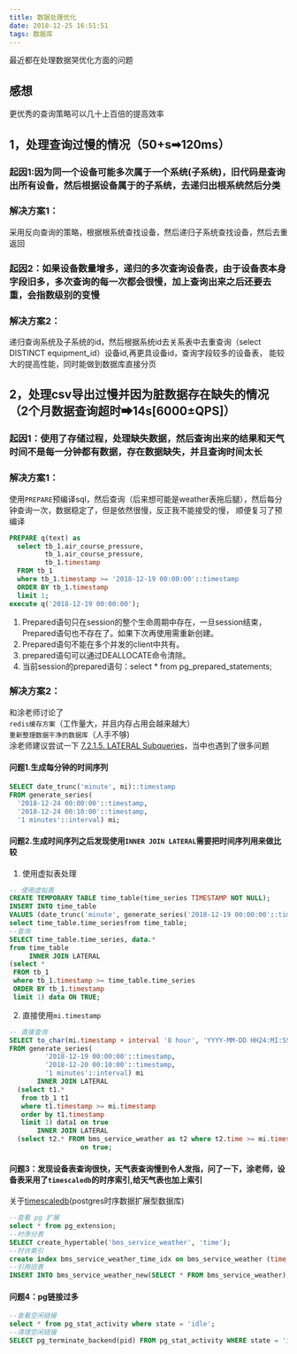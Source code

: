 ```yaml
---
title: 数据处理优化
date: 2018-12-25 16:51:51
tags: 数据库
---
```


最近都在处理数据哭优化方面的问题
## 感想
更优秀的查询策略可以几十上百倍的提高效率
## 1，处理查询过慢的情况（50+s➡120ms）
### 起因1:因为同一个设备可能多次属于一个系统(子系统)，旧代码是查询出所有设备，然后根据设备属于的子系统，去递归出根系统然后分类
### 解决方案1：
采用反向查询的策略，根据根系统查找设备，然后递归子系统查找设备，然后去重返回
### 起因2：如果设备数量增多，递归的多次查询设备表，由于设备表本身字段旧多，多次查询的每一次都会很慢，加上查询出来之后还要去重，会指数级别的变慢
### 解决方案2：
递归查询系统及子系统的id，然后根据系统id去关系表中去重查询（select DISTINCT equipment_id）设备id,再更具设备id，查询字段较多的设备表，
能较大的提高性能，同时能做到数据库直接分页
## 2，处理csv导出过慢并因为脏数据存在缺失的情况（2个月数据查询超时➡14s[6000±QPS]）  
### 起因1：使用了存储过程，处理缺失数据，然后查询出来的结果和天气时间不是每一分钟都有数据，存在数据缺失，并且查询时间太长
### 解决方案1：
使用`PREPARE`预编译sql，然后查询（后来想可能是weather表拖后腿），然后每分钟查询一次，数据稳定了，但是依然很慢，反正我不能接受的慢，
顺便复习了预编译
```sql
PREPARE q(text) as
  select tb_1.air_course_pressure,
         tb_1.air_course_pressure,
         tb_1.timestamp
  FROM tb_1
  where tb_1.timestamp >= '2018-12-19 00:00:00'::timestamp
  ORDER BY tb_1.timestamp
  limit 1;
execute q('2018-12-19 00:00:00');
```
1. Prepared语句只在session的整个生命周期中存在，一旦session结束，Prepared语句也不存在了。如果下次再使用需重新创建。
2. Prepared语句不能在多个并发的client中共有。
3. prepared语句可以通过DEALLOCATE命令清除。
4. 当前session的prepared语句：select * from pg_prepared_statements;  
### 解决方案2：
和涂老师讨论了  
`redis缓存方案`（工作量大，并且内存占用会越来越大）  
`重新整理数据干净的数据库`（人手不够)  
涂老师建议尝试一下  [7.2.1.5. LATERAL Subqueries](https://www.postgresql.org/docs/current/queries-table-expressions.html)，当中也遇到了很多问题
#### 问题1.生成每分钟的时间序列
```sql
SELECT date_trunc('minute', mi)::timestamp
FROM generate_series(
  '2018-12-24 00:00:00'::timestamp,
  '2018-12-24 00:10:00'::timestamp,
  '1 minutes'::interval) mi;
```
#### 问题2.生成时间序列之后发现使用`INNER JOIN LATERAL`需要把时间序列用来做比较
1. 使用虚拟表处理
  ```sql
-- 使用虚拟表
CREATE TEMPORARY TABLE time_table(time_series TIMESTAMP NOT NULL);
INSERT INTO time_table
VALUES (date_trunc('minute', generate_series('2018-12-19 00:00:00'::timestamp, '2018-12-20 00:10:00'::timestamp,'1 minutes'::interval)));
select time_table.time_seriesfrom time_table;
--查询
SELECT time_table.time_series, data.*
from time_table
       INNER JOIN LATERAL
  (select *
   FROM tb_1
   where tb_1.timestamp >= time_table.time_series
   ORDER BY tb_1.timestamp
   limit 1) data ON TRUE;
```  
2. 直接使用`mi.timestamp`
```sql
-- 直接查询
SELECT to_char(mi.timestamp + interval '8 hour', 'YYYY-MM-DD HH24:MI:SS'),data1.*,data2.*
FROM generate_series(
         '2018-12-19 00:00:00'::timestamp,
         '2018-12-20 00:10:00'::timestamp,
         '1 minutes'::interval) mi
       INNER JOIN LATERAL
  (select t1.*
   from tb_1 t1
   where t1.timestamp >= mi.timestamp
   order by t1.timestamp
   limit 1) data1 on true
       INNER JOIN LATERAL
  (select t2.* FROM bms_service_weather as t2 where t2.time >= mi.timestamp order by t2.time limit 1) data2
                  on true;
```
#### 问题3：发现设备表查询很快，天气表查询慢到令人发指，问了一下，涂老师，设备表采用了`timescaledb`的时序索引,给天气表也加上索引
关于[timescaledb](https://yq.aliyun.com/articles/73537)(postgres时序数据扩展型数据库) 
```sql
--查看 pg 扩展
select * from pg_extension;
--时序分表
SELECT create_hypertable('bms_service_weather', 'time');
--时许索引
create index bms_service_weather_time_idx on bms_service_weather (time desc);
--引用旧表
INSERT INTO bms_service_weather_new(SELECT * FROM bms_service_weather);
```
#### 问题4：pg链接过多
```sql
--查看空闲链接
select * from pg_stat_activity where state = 'idle';
--清理空闲链接
SELECT pg_terminate_backend(pid) FROM pg_stat_activity WHERE state = 'idle';
```